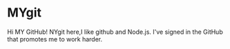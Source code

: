 # MYgit
Hi MY GitHub!
NYgit here,I like github and Node.js.
I've signed in the GitHub that promotes me to work harder.
